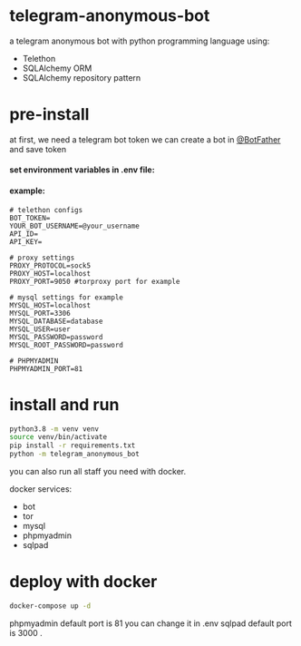# telegram-anonymous-bot
a telegram anonymous bot with python programming language using:
+ Telethon 
+ SQLAlchemy ORM
+ SQLAlchemy repository pattern

# pre-install 
at first, we need  a telegram bot token
we can create a bot in [@BotFather](https://t.me/BotFather)
and save token 

#### set environment variables in .env file:
#### example:
```dotenv
# telethon configs
BOT_TOKEN=
YOUR_BOT_USERNAME=@your_username
API_ID=
API_KEY=

# proxy settings
PROXY_PROTOCOL=sock5
PROXY_HOST=localhost
PROXY_PORT=9050 #torproxy port for example

# mysql settings for example
MYSQL_HOST=localhost
MYSQL_PORT=3306
MYSQL_DATABASE=database
MYSQL_USER=user
MYSQL_PASSWORD=password
MYSQL_ROOT_PASSWORD=password

# PHPMYADMIN
PHPMYADMIN_PORT=81
```


# install and run
```bash
python3.8 -m venv venv
source venv/bin/activate
pip install -r requirements.txt
python -m telegram_anonymous_bot
```

you can also run all staff you need with docker.

docker services:
+ bot
+ tor
+ mysql 
+ phpmyadmin
+ sqlpad

# deploy with docker
```bash
docker-compose up -d
```
phpmyadmin default port is 81 you can change it in .env
sqlpad default port is 3000 .





